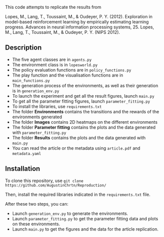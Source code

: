 This code attempts to replicate the results from

Lopes, M., Lang, T., Toussaint, M., & Oudeyer, P. Y. (2012). Exploration in model-based reinforcement learning by empirically estimating learning progress. Advances in neural information processing systems, 25. Lopes, M., Lang, T., Toussaint, M., & Oudeyer, P. Y. (NIPS 2012).

## Description


* The five agent classes are in `agents.py`
* The environment class is in `lopesworld.py`
* The policy evaluation functions are in `policy_functions.py`
* The play function and the visualisation functions are in `main_functions.py`
* The generation process of the environments, as well as their generation is in `generation_env.py`
* To launch the experiment and get all the result figures, launch `main.py`
* To get all the parameter fitting figures, launch `parameter_fitting.py`
* To install the libraries, use `requirements.txt`
* The folder **Environments** contains the transitions and the rewards of the environments generated
* The folder **Images** contains 2D heatmaps on the different environments
* The folder **Parameter fitting** contains the plots and the data generated with `parameter_fitting.py`
* The folder **Results** contains the plots and the data generated with `main.py`
* You can read the article or the metadata using `article.pdf` and `metadata.yaml`

## Installation 

To clone this repository, use `git clone https://github.com/AugustinChrtn/Reproduction/`

Then, install the required libraries indicated in the `requirements.txt` file.

After these two steps, you can:
* Launch `generation_env.py` to generate the environments.
* Launch `parameter_fitting.py` to get the parameter fitting data and plots on these environments.
* Launch `main.py` to get the figures and the data for the article replication.









